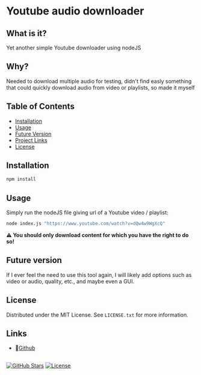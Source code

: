 # Youtube audio downloader

## What is it?

Yet another simple Youtube downloader using nodeJS

## Why?

Needed to download multiple audio for testing, didn't find easly something that could quickly download audio from video or playlists, so made it myself

## Table of Contents


- [Installation](#installation)
- [Usage](#usage)
- [Future Version](#future-version)
- [Project Links](#links)
- [License](#License)


## Installation

```bash
npm install
```

## Usage

Simply run the nodeJS file giving url of a Youtube video / playlist:

```bash
node index.js "https://www.youtube.com/watch?v=dQw4w9WgXcQ"
```

**⚠️ You should only download content for which you have the right to do so!**

## Future version

If I ever feel the need to use this tool again, I will likely add options such as video or audio, quality, etc., and maybe even a GUI.

## License

Distributed under the MIT License. See `LICENSE.txt` for more information.

## Links

- 📡[Github](https://github.com/maxime-mrl/audio-youtube-dl)

##

[![GitHub Stars](https://img.shields.io/github/stars/maxime-mrl/audio-youtube-dl.svg)](https://github.com/maxime-mrl/audio-youtube-dl/stargazers)
[![License](https://img.shields.io/badge/license-MIT-blue.svg)](LICENSE.txt)